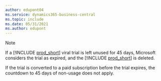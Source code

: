 ```yaml
---
author: edupont04
ms.service: dynamics365-business-central
ms.topic: include
ms.date: 05/31/2021
ms.author: edupont
---
```

> [!NOTE]
>  If a [!INCLUDE [prod_short](prod_short.md)] viral trial is left unused for 45 days, Microsoft considers the trial as expired, and the [!INCLUDE [prod_short](prod_short.md)] is deleted.
>
> If the trial is converted to a paid subscription before the trial expires, the countdown to 45 days of non-usage does not apply.
